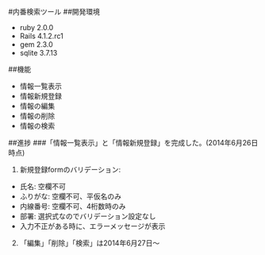 #内番検索ツール
##開発環境
  - ruby 2.0.0
  - Rails 4.1.2.rc1
  - gem 2.3.0
  - sqlite 3.7.13

##機能
  - 情報一覧表示
  - 情報新規登録
  - 情報の編集
  - 情報の削除
  - 情報の検索

##進捗
###「情報一覧表示」と「情報新規登録」を完成した。(2014年6月26日時点)
1. 新規登録formのバリデーション:
  - 氏名: 空欄不可
  - ふりがな: 空欄不可、平仮名のみ
  - 内線番号: 空欄不可、4桁数時のみ
  - 部署: 選択式なのでバリデーション設定なし
  - 入力不正がある時に、エラーメッセージが表示

2. 「編集」「削除」「検索」は2014年6月27日〜


